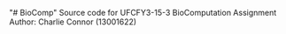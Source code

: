 "# BioComp" 
Source code for UFCFY3-15-3 BioComputation Assignment
Author: Charlie Connor (13001622)
